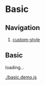 # Basic

## Navigation

1. [custom-style](./custom-style.md)

## Basic

<div id="example__basic_node" class="fast-flow-demo">loading...</div>

[./basic.demo.js](./basic.demo.js)
